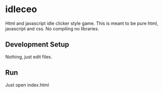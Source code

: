 # idleceo
Html and javascript idle clicker style game.  This is meant to be pure html, javascript and css.  No compiling no libraries.

## Development Setup

Nothing, just edit files.

## Run

Just open index.html